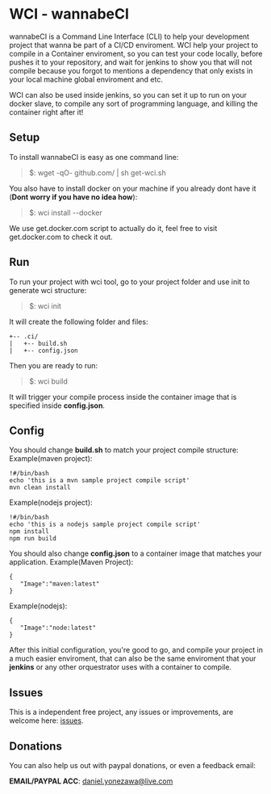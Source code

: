 # WCI - wannabeCI
wannabeCI is a Command Line Interface (CLI) to help your development project that wanna be part of a CI/CD enviroment. WCI help your project to compile in a Container enviroment, so you can test your code locally, before pushes it to your repository, and wait for jenkins to show you that will not compile because you forgot to mentions a dependency that only exists in your local machine global enviroment and etc.

WCI can also be used inside jenkins, so you can set it up to run on your docker slave, to compile any sort of programming language, and killing the container right after it!

## Setup
To install wannabeCI is easy as one command line:
>$: wget -qO- github.com/ | sh get-wci.sh

You also have to install docker on your machine if you already dont have it (**Dont worry if you have no idea how**):
>$: wci install --docker

We use get.docker.com script to actually do it, feel free to visit get.docker.com to check it out.


## Run
To run your project with wci tool, go to your project folder and use init to generate wci structure:

> $: wci init


It will create the following folder and files:
```
+-- .ci/
|   +-- build.sh
|   +-- config.json
```
Then you are ready to run:

> $: wci build

It will trigger your compile process inside the container image that is specified inside **config.json**.

## Config
You should change **build.sh** to match your project compile structure:
Example(maven project):
```
!#/bin/bash
echo 'this is a mvn sample project compile script'
mvn clean install
```
Example(nodejs project):

```
!#/bin/bash
echo 'this is a nodejs sample project compile script'
npm install
npm run build
```
You should also change **config.json** to a container image that matches your application.
Example(Maven Project):

```
{
   "Image":"maven:latest"
}
```

Example(nodejs):
```
{
   "Image":"node:latest"
}
```

After this initial configuration, you're good to go, and compile your project in a much easier enviroment, that can also be the same enviroment that your **jenkins** or any other orquestrator uses with a container to compile.

## Issues
This is a independent free project, any issues or improvements, are welcome here: [issues](https://github.com/diztak-ltda/wci/issues).
## Donations
You can also help us out with paypal donations, or even a feedback email:

**EMAIL/PAYPAL ACC**: daniel.yonezawa@live.com
